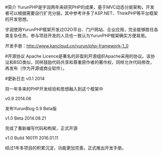 #简介
YurunPHP是宇润两年来研究PHP的成果，基于MVC动态分层架构，开发者可以根据需要自行扩充分层。其中参考许多了ASP.NET、ThinkPHP等平台框架的开发思想。

宇润使用YurunPHP框架开发过O2O平台、门户网站、企业应用，完全能够胜任各类复杂任务。参与项目开发的人员也一致认为YurunPHP框架确实方便易用。

开发手册：http://www.kancloud.cn/yurun/php-framework-1_0

#开源协议
Apache Licence是著名的非盈利开源组织Apache采用的协议。该协议和BSD类似，同样鼓励代码共享和尊重原作者的著作权，同样允许代码修改，再发布（作为开源或商业软件）。

#更新日志
v0.1 2014

将一年多来的PHP开发经验和思想融入到这个框架中

v0.9 2014.06

发布YurunBlog 0.9 Beta版

v1.0 Beta 2014.08.21

完成了重新编写代码和构架，正式开源

v1.0 Build 160111 2016.01.11

经过1年多项目的积累沉淀，功能更加完善。正式推出开发手册。